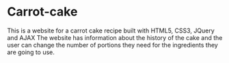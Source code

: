 # Carrot-cake
This is a website for a carrot cake recipe built with HTML5, CSS3, JQuery and AJAX
The website has information about the history of the cake and the user can change the number of 
portions they need for the ingredients they are going to use.
